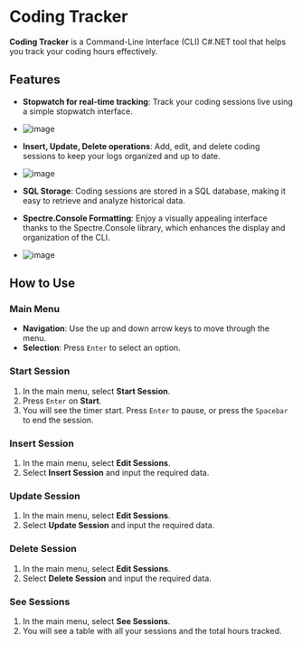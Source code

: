 # Coding Tracker

**Coding Tracker** is a Command-Line Interface (CLI) C#.NET tool that helps you track your coding hours effectively. 
## Features

- **Stopwatch for real-time tracking**: Track your coding sessions live using a simple stopwatch interface.
-   ![image](https://github.com/user-attachments/assets/55648312-681f-4bcb-a280-bbb24843bade)

- **Insert, Update, Delete operations**: Add, edit, and delete coding sessions to keep your logs organized and up to date.
-   ![image](https://github.com/user-attachments/assets/660bb61a-d066-4fd4-a414-b759a68c69ce)

- **SQL Storage**: Coding sessions are stored in a SQL database, making it easy to retrieve and analyze historical data.
- **Spectre.Console Formatting**: Enjoy a visually appealing interface thanks to the Spectre.Console library, which enhances the display and organization of the CLI.
-   ![image](https://github.com/user-attachments/assets/79160b72-d3fa-4d55-9d85-b15ac688b2e1)

## How to Use

### Main Menu
- **Navigation**: Use the up and down arrow keys to move through the menu.
- **Selection**: Press `Enter` to select an option.

### Start Session
1. In the main menu, select **Start Session**.
2. Press `Enter` on **Start**.
3. You will see the timer start. Press `Enter` to pause, or press the `Spacebar` to end the session.

### Insert Session
1. In the main menu, select **Edit Sessions**.
2. Select **Insert Session** and input the required data.
   
### Update Session
1. In the main menu, select **Edit Sessions**.
2. Select **Update Session** and input the required data.
   
### Delete Session
1. In the main menu, select **Edit Sessions**.
2. Select **Delete Session** and input the required data.   

### See Sessions
1. In the main menu, select **See Sessions**.
2. You will see a table with all your sessions and the total hours tracked.

   
